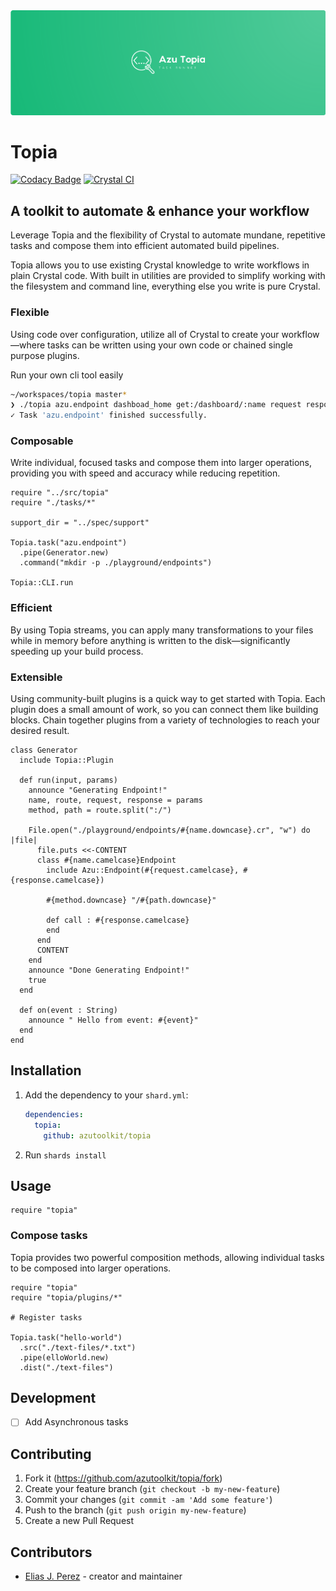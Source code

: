 <div style="text-align:center"><img src="https://raw.githubusercontent.com/azutoolkit/topia/master/topia.png" /></div>

# Topia

[![Codacy Badge](https://app.codacy.com/project/badge/Grade/7b3ae440bb144c08bfd38fa5056a697c)](https://www.codacy.com/gh/azutoolkit/topia/dashboard?utm_source=github.com&amp;utm_medium=referral&amp;utm_content=azutoolkit/topia&amp;utm_campaign=Badge_Grade) [![Crystal CI](https://github.com/azutoolkit/topia/actions/workflows/crystal.yml/badge.svg)](https://github.com/azutoolkit/topia/actions/workflows/crystal.yml)


## A toolkit to automate & enhance your workflow

Leverage Topia and the flexibility of Crystal to automate mundane, repetitive tasks and compose them into efficient automated build pipelines.

Topia allows you to use existing Crystal knowledge to write workflows in plain Crystal code. With built in utilities are provided to simplify working with the filesystem and command line, everything else you write is pure Crystal.

### Flexible

Using code over configuration, utilize all of Crystal to create your workflow—where tasks can be written using your own code or chained single purpose plugins.

Run your own cli tool easily

```bash
~/workspaces/topia master*
❯ ./topia azu.endpoint dashboad_home get:/dashboard/:name request response
✓ Task 'azu.endpoint' finished successfully.
```

### Composable

Write individual, focused tasks and compose them into larger operations, providing you with speed and accuracy while reducing repetition.

```crystal
require "../src/topia"
require "./tasks/*"

support_dir = "../spec/support"

Topia.task("azu.endpoint")
  .pipe(Generator.new)
  .command("mkdir -p ./playground/endpoints")

Topia::CLI.run
```

### Efficient

By using Topia streams, you can apply many transformations to your files while in memory before anything is written to the disk—significantly speeding up your build process.

### Extensible

Using community-built plugins is a quick way to get started with Topia. Each plugin does a small amount of work, so you can connect them like building blocks. Chain together plugins from a variety of technologies to reach your desired result.

```crystal
class Generator
  include Topia::Plugin

  def run(input, params)
    announce "Generating Endpoint!"
    name, route, request, response = params
    method, path = route.split(":/")
    
    File.open("./playground/endpoints/#{name.downcase}.cr", "w") do |file|
      file.puts <<-CONTENT
      class #{name.camelcase}Endpoint
        include Azu::Endpoint(#{request.camelcase}, #{response.camelcase})
        
        #{method.downcase} "/#{path.downcase}"

        def call : #{response.camelcase}
        end
      end
      CONTENT
    end
    announce "Done Generating Endpoint!"
    true
  end

  def on(event : String)
    announce " Hello from event: #{event}"
  end
end
```

## Installation

1. Add the dependency to your `shard.yml`:

   ```yaml
   dependencies:
     topia:
       github: azutoolkit/topia
   ```

2. Run `shards install`

## Usage

```crystal
require "topia"
```

### Compose tasks

Topia provides two powerful composition methods, allowing individual tasks to be composed into larger operations.

```crystal
require "topia"
require "topia/plugins/*"

# Register tasks

Topia.task("hello-world")
  .src("./text-files/*.txt")
  .pipe(elloWorld.new)
  .dist("./text-files")
```

## Development

- [ ] Add Asynchronous tasks

## Contributing

1. Fork it (<https://github.com/azutoolkit/topia/fork>)
2. Create your feature branch (`git checkout -b my-new-feature`)
3. Commit your changes (`git commit -am 'Add some feature'`)
4. Push to the branch (`git push origin my-new-feature`)
5. Create a new Pull Request

## Contributors

- [Elias J. Perez](https://github.com/eliasjpr) - creator and maintainer
